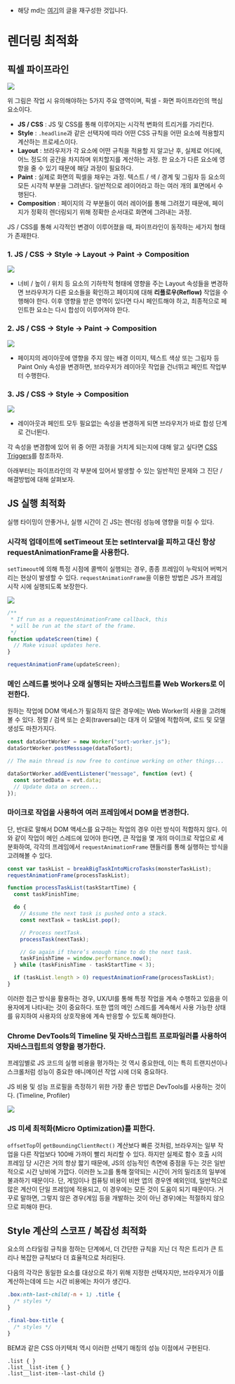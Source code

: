- 해당 md는 [여기](https://developers.google.com/web/fundamentals)의 글을 재구성한 것입니다.

# 렌더링 최적화

## 픽셀 파이프라인

<img src='https://developers.google.com/web/fundamentals/performance/rendering/images/intro/frame-full.jpg' />

위 그림은 작업 시 유의해야하는 5가지 주요 영역이며, 픽셀 - 화면 파이프라인의 핵심 요소이다.

- **JS / CSS** : JS 및 CSS를 통해 이루어지는 시각적 변화의 트리거를 가리킨다.
- **Style** : `.headline`과 같은 선택자에 따라 어떤 CSS 규칙을 어떤 요소에 적용할지 계산하는 프로세스이다.
- **Layout** : 브라우저가 각 요소에 어떤 규칙을 적용할 지 알고난 후, 실제로 어디에, 어느 정도의 공간을 차지하며 위치할지를 계산하는 과정. 한 요소가 다른 요소에 영향을 줄 수 있기 때문에 해당 과정이 필요하다.
- **Paint** : 실제로 화면의 픽셀을 채우는 과정. 텍스트 / 색 / 경계 및 그림자 등 요소의 모든 시각적 부분을 그려낸다. 일반적으로 레이어라고 하는 여러 개의 표면에서 수행된다.
- **Composition** : 페이지의 각 부분들이 여러 레이어를 통해 그려졌기 때문에, 페이지가 정확히 렌더링되기 위해 정확한 순서대로 화면에 그려내는 과정.

JS / CSS를 통해 시각적인 변경이 이루어졌을 때, 파이프라인이 동작하는 세가지 형태가 존재한다.

### 1. JS / CSS -> Style -> Layout -> Paint -> Composition

<img src='https://developers.google.com/web/fundamentals/performance/rendering/images/intro/frame-full.jpg' />

- 너비 / 높이 / 위치 등 요소의 기하학적 형태에 영향을 주는 Layout 속성들을 변경하면 브라우저가 다른 요소들을 확인하고 페이지에 대해 **리플로우(Reflow)** 작업을 수행해야 한다. 이후 영향을 받은 영역이 있다면 다시 페인트해야 하고, 최종적으로 페인트한 요소는 다시 합성이 이루어져야 한다.

### 2. JS / CSS -> Style -> Paint -> Composition

<img src="https://developers.google.com/web/fundamentals/performance/rendering/images/intro/frame-no-layout.jpg" />

- 페이지의 레이아웃에 영향을 주지 않는 배경 이미지, 텍스트 색상 또는 그림자 등 Paint Only 속성을 변경하면, 브라우저가 레이아웃 작업을 건너뛰고 페인트 작업부터 수행한다.

### 3. JS / CSS -> Style -> Composition

<img src="https://developers.google.com/web/fundamentals/performance/rendering/images/intro/frame-no-layout-paint.jpg" />

- 레이아웃과 페인트 모두 필요없는 속성을 변경하게 되면 브라우저가 바로 합성 단계로 건너뛴다.

각 속성을 변경함에 있어 위 중 어떤 과정을 거치게 되는지에 대해 알고 싶다면 [CSS Triggers](https://csstriggers.com/)를 참조하자.

아래부터는 파이프라인의 각 부분에 있어서 발생할 수 있는 일반적인 문제와 그 진단 / 해결방법에 대해 살펴보자.

## JS 실행 최적화

실행 타이밍이 안좋거나, 실행 시간이 긴 JS는 렌더링 성능에 영향을 미칠 수 있다.

### 시각적 업데이트에 setTimeout 또는 setInterval을 피하고 대신 항상 requestAnimationFrame을 사용한다.

`setTimeout`에 의해 특정 시점에 콜백이 실행되는 경우, 종종 프레임이 누락되어 버벅거리는 현상이 발생할 수 있다. `requestAnimationFrame`을 이용한 방법은 JS가 프레임 시작 시에 실행되도록 보장한다.

<img src="https://developers.google.com/web/fundamentals/performance/rendering/images/optimize-javascript-execution/settimeout.jpg" />

```js
/**
 * If run as a requestAnimationFrame callback, this
 * will be run at the start of the frame.
 */
function updateScreen(time) {
  // Make visual updates here.
}

requestAnimationFrame(updateScreen);
```

### 메인 스레드를 벗어나 오래 실행되는 자바스크립트를 Web Workers로 이전한다.

원하는 작업에 DOM 액세스가 필요하지 않은 경우에는 Web Worker의 사용을 고려해볼 수 있다. 정렬 / 검색 또는 순회(traversal)는 대개 이 모델에 적합하며, 로드 및 모델 생성도 마찬가지다.

```js
const dataSortWorker = new Worker("sort-worker.js");
dataSortWorker.postMesssage(dataToSort);

// The main thread is now free to continue working on other things...

dataSortWorker.addEventListener("message", function (evt) {
  const sortedData = evt.data;
  // Update data on screen...
});
```

### 마이크로 작업을 사용하여 여러 프레임에서 DOM을 변경한다.

단, 반대로 말해서 DOM 액세스를 요구하는 작업의 경우 이런 방식이 적합하지 않다. 이와 같이 작업이 메인 스레드에 있어야 한다면, 큰 작업을 몇 개의 마이크로 작업으로 세분화하여, 각각의 프레임에서 `requestAnimationFrame` 핸들러를 통해 실행하는 방식을 고려해볼 수 있다.

```js
const var taskList = breakBigTaskIntoMicroTasks(monsterTaskList);
requestAnimationFrame(processTaskList);

function processTaskList(taskStartTime) {
  const taskFinishTime;

  do {
    // Assume the next task is pushed onto a stack.
    const nextTask = taskList.pop();

    // Process nextTask.
    processTask(nextTask);

    // Go again if there’s enough time to do the next task.
    taskFinishTime = window.performance.now();
  } while (taskFinishTime - taskStartTime < 3);

  if (taskList.length > 0) requestAnimationFrame(processTaskList);
}
```

이러한 접근 방식을 활용하는 경우, UX/UI를 통해 특정 작업을 계속 수행하고 있음을 이용자에게 나타내는 것이 중요하다. 또한 앱의 메인 스레드를 계속해서 사용 가능한 상태를 유지하여 사용자의 상호작용에 계속 반응할 수 있도록 해야한다.

### Chrome DevTools의 Timeline 및 자바스크립트 프로파일러를 사용하여 자바스크립트의 영향을 평가한다.

프레임별로 JS 코드의 실행 비용을 평가하는 것 역시 중요한데, 이는 특히 트랜지션이나 스크롤처럼 성능이 중요한 애니메이션 작업 시에 더욱 중요하다.

JS 비용 및 성능 프로필을 측정하기 위한 가장 좋은 방법은 DevTools를 사용하는 것이다. (Timeline, Profiler)

<img src="https://developers.google.com/web/fundamentals/performance/rendering/images/optimize-javascript-execution/high-js-detail.jpg" />

### JS 미세 최적화(Micro Optimization)를 피한다.

`offsetTop`이 `getBoundingClientRect()` 계산보다 빠른 것처럼, 브라우저는 일부 작업을 다른 작업보다 100배 가까이 빨리 처리할 수 있다. 하지만 실제로 함수 호출 시의 프레임 당 시간은 거의 항상 짧기 때문에, JS의 성능적인 측면에 중점을 두는 것은 일반적으로 시간 낭비에 가깝다. 이러한 노고를 통해 절약되는 시간이 거의 밀리초의 일부에 불과하기 때문이다. 단, 게임이나 컴퓨팅 비용이 비싼 앱의 경우엔 예외인데, 일반적으로 많은 계산이 단일 프레임에 적용되고, 이 경우에는 모든 것이 도움이 되기 때문이다. 거꾸로 말하면, 그렇지 않은 경우(게임 등을 개발하는 것이 아닌 경우)에는 적절하지 않으므로 피해야 한다.

## Style 계산의 스코프 / 복잡성 최적화

요소의 스타일링 규칙을 정하는 단계에서, 더 간단한 규칙을 지닌 더 작은 트리가 큰 트리나 복잡한 규칙보다 더 효율적으로 처리된다.

다음의 각각은 동일한 요소를 대상으로 하기 위해 지정한 선택자지만, 브라우저가 이를 계산하는데에 드는 시간 비용에는 차이가 생긴다.

```css
.box:nth-last-child(-n + 1) .title {
  /* styles */
}
```

```css
.final-box-title {
  /* styles */
}
```

BEM과 같은 CSS 아키텍처 역시 이러한 선택기 매칭의 성능 이점에서 구현된다.

```
.list { }
.list__list-item { }
.list__list-item--last-child {}
```
